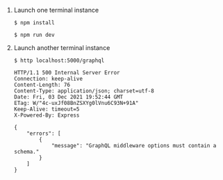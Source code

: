 1. Launch one terminal instance

    ```
    $ npm install

    $ npm run dev
    ```

2. Launch another terminal instance

    ```
    $ http localhost:5000/graphql

    HTTP/1.1 500 Internal Server Error
    Connection: keep-alive
    Content-Length: 76
    Content-Type: application/json; charset=utf-8
    Date: Fri, 03 Dec 2021 19:52:44 GMT
    ETag: W/"4c-uxJf08BnZSXYg0lVnu6C93N+91A"
    Keep-Alive: timeout=5
    X-Powered-By: Express

    {
        "errors": [
            {
                "message": "GraphQL middleware options must contain a schema."
            }
        ]
    }
    ```